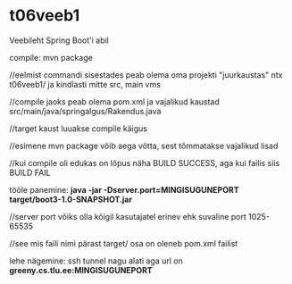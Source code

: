 # t06veeb1
Veebileht Spring Boot'i abil

compile:
mvn package

//eelmist commandi sisestades peab olema oma projekti "juurkaustas" ntx t06veeb1/ ja kindlasti mitte src, main vms

//compile jaoks peab olema pom.xml ja vajalikud kaustad src/main/java/springalgus/Rakendus.java

//target kaust luuakse compile käigus

//esimene mvn package võib aega võtta, sest tõmmatakse vajalikud lisad

//kui compile oli edukas on lõpus näha BUILD SUCCESS, aga kui failis siis BUILD FAIL

tööle panemine:
<b>java -jar -Dserver.port=MINGISUGUNEPORT target/boot3-1.0-SNAPSHOT.jar</b>

//server port võiks olla kõigil kasutajatel erinev ehk suvaline port 1025-65535

//see mis faili nimi pärast target/ osa on oleneb pom.xml failist

lehe nägemine:
ssh tunnel nagu alati aga url on <b>greeny.cs.tlu.ee:MINGISUGUNEPORT</b>
